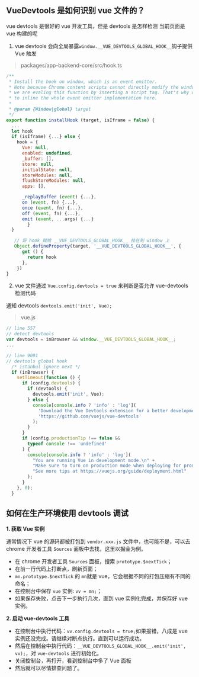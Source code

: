 ## VueDevtools 是如何识别 vue 文件的？

vue devtools 是很好的 vue 开发工具，但是 devtools 是怎样检测 当前页面是 vue 构建的呢

1. vue devtools 会向全局暴露`window.__VUE_DEVTOOLS_GLOBAL_HOOK__`钩子提供 Vue 触发

> packages/app-backend-core/src/hook.ts

```js
/**
 * Install the hook on window, which is an event emitter.
 * Note because Chrome content scripts cannot directly modify the window object,
 * we are evaling this function by inserting a script tag. That's why we have
 * to inline the whole event emitter implementation here.
 *
 * @param {Window|global} target
 */
export function installHook (target, isIframe = false) {
  ...
  let hook
  if (isIframe) {...} else {
    hook = {
      Vue: null,
      enabled: undefined,
      _buffer: [],
      store: null,
      initialState: null,
      storeModules: null,
      flushStoreModules: null,
      apps: [],

      _replayBuffer (event) {...},
      on (event, fn) {...},
      once (event, fn) {...},
      off (event, fn) {...},
      emit (event, ...args) {...}
		}
  }

   // 将 hook 赋给 __VUE_DEVTOOLS_GLOBAL_HOOK__ 挂在到 window 上
   Object.defineProperty(target, '__VUE_DEVTOOLS_GLOBAL_HOOK__', {
      get () {
        return hook
      },
    })
}

```

2. vue 文件通过 `Vue.config.devtools = true` 来判断是否允许 vue-devtools 检测代码

通知 devtools `devtools.emit('init', Vue);`

> vue.js

```js
// line 557
// detect devtools
var devtools = inBrowser && window.__VUE_DEVTOOLS_GLOBAL_HOOK__;
...

// line 9091
// devtools global hook
  /* istanbul ignore next */
  if (inBrowser) {
    setTimeout(function () {
      if (config.devtools) {
        if (devtools) {
          devtools.emit('init', Vue);
        } else {
          console[console.info ? 'info' : 'log'](
            'Download the Vue Devtools extension for a better development experience:\n' +
            'https://github.com/vuejs/vue-devtools'
          );
        }
      }
      if (config.productionTip !== false &&
        typeof console !== 'undefined'
      ) {
        console[console.info ? 'info' : 'log'](
          "You are running Vue in development mode.\n" +
          "Make sure to turn on production mode when deploying for production.\n" +
          "See more tips at https://vuejs.org/guide/deployment.html"
        );
      }
    }, 0);
  }
```

## 如何在生产环境使用 devtools 调试

**1. 获取 Vue 实例**

通常情况下 vue 的源码都被打包到 `vendor.xxx.js` 文件中，也可能不是，可以去 chrome 开发者工具 `Sources` 面板中去找，这里以掘金为例。

- 在 chrome 开发者工具 `Sources` 面板，搜索 `prototype.$nextTick`；
- 在前一行代码上打断点，刷新页面；
- `mn.prototype.$nextTick` 的 `mn`就是 vue，它会根据不同的打包压缩有不同的命名；
- 在控制台中保存 `vue` 实例: `vv = mn;`；
- 如果保存失败，点击下一步执行几次，直到 vue 实例化完成，并保存好 vue 实例。

**2. 启动 vue-devtools 工具**

- 在控制台中执行代码：`vv.config.devtools = true;`如果报错，八成是 vue 实例还没完成。请继续对断点执行。直到可以运行成功。
- 然后在控制台中执行代码：`__VUE_DEVTOOLS_GLOBAL_HOOK__.emit('init', vv);`，对 `vue-devtools` 进行初始化。
- 关闭控制台，再打开，看到控制台中多了 Vue 面板
- 然后就可以尽情排查问题了。
